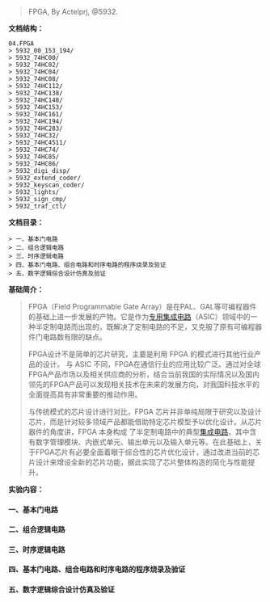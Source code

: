 
> FPGA, By Actelprj, @5932.

**文档结构：**

```
04.FPGA
> 5932_00_153_194/
> 5932_74HC00/
> 5932_74HC02/
> 5932_74HC04/
> 5932_74HC08/
> 5932_74HC112/
> 5932_74HC138/
> 5932_74HC148/
> 5932_74HC153/
> 5932_74HC161/
> 5932_74HC194/
> 5932_74HC283/
> 5932_74HC32/
> 5932_74HC4511/
> 5932_74HC74/
> 5932_74HC85/
> 5932_74HC86/
> 5932_digi_disp/
> 5932_extend_coder/
> 5932_keyscan_coder/
> 5932_lights/
> 5932_sign_cmp/
> 5932_traf_ctl/
```

**文档目录：**

```
> 一、基本门电路
> 二、组合逻辑电路
> 三、时序逻辑电路
> 四、基本门电路、组合电路和时序电路的程序烧录及验证
> 五、数字逻辑综合设计仿真及验证
```

**基础简介：**

> FPGA（Field Programmable Gate Array）是在PAL、GAL等可编程器件的基础上进一步发展的产物。它是作为[专用集成电路](https://baike.baidu.com/item/专用集成电路/6908931)（ASIC）领域中的一种半定制电路而出现的，既解决了定制电路的不足，又克服了原有可编程器件门电路数有限的缺点。
>
> FPGA设计不是简单的芯片研究，主要是利用 FPGA 的模式进行其他行业产品的设计。 与 ASIC 不同，FPGA在通信行业的应用比较广泛。通过对全球FPGA产品市场以及相关供应商的分析，结合当前我国的实际情况以及国内领先的FPGA产品可以发现相关技术在未来的发展方向，对我国科技水平的全面提高具有非常重要的推动作用。
>
> 与传统模式的芯片设计进行对比，FPGA 芯片并非单纯局限于研究以及设计芯片，而是针对较多领域产品都能借助特定芯片模型予以优化设计。从芯片器件的角度讲，FPGA 本身构成 了半定制电路中的典型[集成电路](https://baike.baidu.com/item/集成电路/108211)，其中含有数字管理模块、内嵌式单元、输出单元以及输入单元等。在此基础上，关于FPGA芯片有必要全面着眼于综合性的芯片优化设计，通过改进当前的芯片设计来增设全新的芯片功能，据此实现了芯片整体构造的简化与性能提升。

**实验内容：**

#### 一、基本门电路

#### 二、组合逻辑电路

#### 三、时序逻辑电路

#### 四、基本门电路、组合电路和时序电路的程序烧录及验证

#### 五、数字逻辑综合设计仿真及验证

